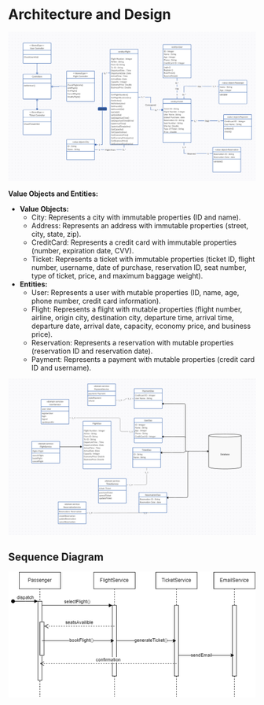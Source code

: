 # Architecture and Design

![Class Diagram](diagrams/class-diagram-with-valued-objects.png)

**Value Objects and Entities:**

- **Value Objects:**
    - City: Represents a city with immutable properties (ID and name).
    - Address: Represents an address with immutable properties (street, city, state, zip).
    - CreditCard: Represents a credit card with immutable properties (number, expiration date, CVV).
    - Ticket: Represents a ticket with immutable properties (ticket ID, flight number, username, date of purchase, reservation ID, seat number, type of ticket, price, and maximum baggage weight).
- **Entities:**
    - User: Represents a user with mutable properties (ID, name, age, phone number, credit card information).
    - Flight: Represents a flight with mutable properties (flight number, airline, origin city, destination city, departure time, arrival time, departure date, arrival date, capacity, economy price, and business price).
    - Reservation: Represents a reservation with mutable properties (reservation ID and reservation date).
    - Payment: Represents a payment with mutable properties (credit card ID and username).

![Class Diagram](diagrams/class-diagram-with-dao.png)

## Sequence Diagram
![Sequence Diagram](diagrams/Sequence-Diagram.png)
